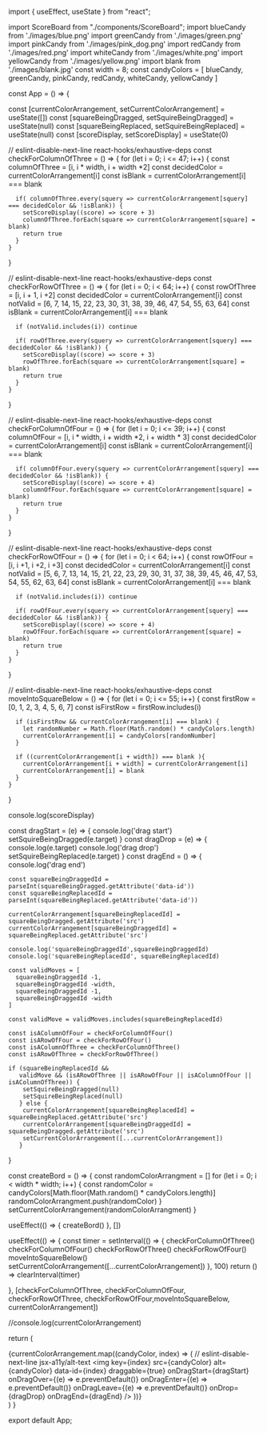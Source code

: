 import { useEffect, useState } from "react";

import ScoreBoard from "./components/ScoreBoard";
import blueCandy from './images/blue.png'
import greenCandy from './images/green.png'
import pinkCandy from './images/pink_dog.png'
import redCandy from './images/red.png'
import whiteCandy from './images/white.png'
import yellowCandy from './images/yellow.png'
import blank from './images/blank.jpg'
const width = 8;
const candyColors = [
  blueCandy,
  greenCandy,
  pinkCandy,
  redCandy,
  whiteCandy,
  yellowCandy
]

const App = () => {

  const [currentColorArrangement, setCurrentColorArrangement] = useState([])
  const [squareBeingDragged, setSquireBeingDragged] = useState(null)
  const [squareBeingReplaced, setSquireBeingReplaced] = useState(null)
  const [scoreDisplay, setScoreDisplay] = useState(0)

  // eslint-disable-next-line react-hooks/exhaustive-deps
  const checkForColumnOfThree = () => {
    for (let i = 0; i <= 47; i++) {
      const columnOfThree = [i, i * width, i + width *2]
      const decidedColor = currentColorArrangement[i]
      const isBlank = currentColorArrangement[i] === blank

      if( columnOfThree.every(squery => currentColorArrangement[squery] === decidedColor && !isBlank)) {
        setScoreDisplay((score) => score + 3)
        columnOfThree.forEach(square => currentColorArrangement[square] = blank)
        return true
      }
    }
  }



  // eslint-disable-next-line react-hooks/exhaustive-deps
  const checkForRowOfThree = () => {
    for (let i = 0; i < 64; i++) {
      const rowOfThree = [i, i + 1, i +2]
      const decidedColor = currentColorArrangement[i]
      const notValid = [6, 7, 14, 15, 22, 23, 30, 31, 38, 39, 46, 47, 54, 55, 63, 64]
      const isBlank = currentColorArrangement[i] === blank

      if (notValid.includes(i)) continue

      if( rowOfThree.every(squery => currentColorArrangement[squery] === decidedColor && !isBlank)) {
        setScoreDisplay((score) => score + 3)
        rowOfThree.forEach(square => currentColorArrangement[square] = blank)
        return true
      }
    }
  }


  // eslint-disable-next-line react-hooks/exhaustive-deps
  const checkForColumnOfFour = () => {
    for (let i = 0; i <= 39; i++) {
      const columnOfFour = [i, i * width, i + width *2, i + width * 3]
      const decidedColor = currentColorArrangement[i]
      const isBlank = currentColorArrangement[i] === blank

      if( columnOfFour.every(squery => currentColorArrangement[squery] === decidedColor && !isBlank)) {
        setScoreDisplay((score) => score + 4)
        columnOfFour.forEach(square => currentColorArrangement[square] = blank)
        return true
      }
    }
  }

  // eslint-disable-next-line react-hooks/exhaustive-deps
  const checkForRowOfFour = () => {
    for (let i = 0; i < 64; i++) {
      const rowOfFour = [i, i +1, i +2, i +3]
      const decidedColor = currentColorArrangement[i]
      const notValid = [5, 6, 7, 13, 14, 15, 21, 22, 23, 29, 30, 31, 37, 38, 39, 45, 46, 47, 53, 54, 55, 62, 63, 64]
      const isBlank = currentColorArrangement[i] === blank

      if (notValid.includes(i)) continue

      if( rowOfFour.every(squery => currentColorArrangement[squery] === decidedColor && !isBlank)) {
        setScoreDisplay((score) => score + 4)
        rowOfFour.forEach(square => currentColorArrangement[square] = blank)
        return true
      }
    }
  }

  // eslint-disable-next-line react-hooks/exhaustive-deps
  const moveIntoSquareBelow = () => {
    for (let i = 0; i <= 55; i++) {
      const firstRow = [0, 1, 2, 3, 4, 5, 6, 7]
      const isFirstRow = firstRow.includes(i)
      

      if (isFirstRow && currentColorArrangement[i] === blank) {
        let randomNumber = Math.floor(Math.random() * candyColors.length)
        currentColorArrangement[i] = candyColors[randomNumber]
      }

      if ((currentColorArrangement[i + width]) === blank ){
        currentColorArrangement[i + width] = currentColorArrangement[i]
        currentColorArrangement[i] = blank
      }
    }
  }

  console.log(scoreDisplay)

  const dragStart = (e) => {
    console.log('drag start')
    setSquireBeingDragged(e.target)
  }
  const dragDrop = (e) => {
    console.log(e.target)
    console.log('drag drop')
    setSquireBeingReplaced(e.target)
  }
  const dragEnd = () => {
    console.log('drag end')


    const squareBeingDraggedId = parseInt(squareBeingDragged.getAttribute('data-id'))
    const squareBeingReplacedId = parseInt(squareBeingReplaced.getAttribute('data-id'))

    currentColorArrangement[squareBeingReplacedId] = squareBeingDragged.getAttribute('src')
    currentColorArrangement[squareBeingDraggedId] = squareBeingReplaced.getAttribute('src')

    console.log('squareBeingDraggedId',squareBeingDraggedId)
    console.log('squareBeingReplacedId', squareBeingReplacedId)

    const validMoves = [
      squareBeingDraggedId -1,
      squareBeingDraggedId -width,
      squareBeingDraggedId -1,
      squareBeingDraggedId -width
    ]

    const validMove = validMoves.includes(squareBeingReplacedId)

    const isAColumnOfFour = checkForColumnOfFour()
    const isARowOfFour = checkForRowOfFour()
    const isAColumnOfThree = checkForColumnOfThree()
    const isARowOfThree = checkForRowOfThree()

    if (squareBeingReplacedId &&
       validMove && (isARowOfThree || isARowOfFour || isAColumnOfFour || isAColumnOfThree)) {
        setSquireBeingDragged(null)
        setSquireBeingReplaced(null)
       } else {
        currentColorArrangement[squareBeingReplacedId] = squareBeingReplaced.getAttribute('src')
        currentColorArrangement[squareBeingDraggedId] = squareBeingDragged.getAttribute('src')
        setCurrentColorArrangement([...currentColorArrangement])
       }

  }

  

  const createBord = () => {
    const randomColorArrangment = []
    for (let i = 0; i < width * width; i++) {
      const randomColor = candyColors[Math.floor(Math.random() * candyColors.length)]
      randomColorArrangment.push(randomColor)
    }
    setCurrentColorArrangement(randomColorArrangment)
  }

  useEffect(() => {
    createBord()
  }, [])

  useEffect(() => {
    const timer = setInterval(() => {
      checkForColumnOfThree()
      checkForColumnOfFour()
      checkForRowOfThree()
      checkForRowOfFour()
      moveIntoSquareBelow()
      setCurrentColorArrangement([...currentColorArrangement])
    }, 100)
    return () => clearInterval(timer)
    
  }, [checkForColumnOfThree, checkForColumnOfFour, checkForRowOfThree, checkForRowOfFour,moveIntoSquareBelow, currentColorArrangement])


  //console.log(currentColorArrangement)

  return (
    <div className="app">
      <div className="game">
        {currentColorArrangement.map((candyColor, index) => (
          // eslint-disable-next-line jsx-a11y/alt-text
          <img 
            key={index}
            src={candyColor}
            alt={candyColor}
            data-id={index}
            draggable={true}
            onDragStart={dragStart}
            onDragOver={(e) => e.preventDefault()}
            onDragEnter={(e) => e.preventDefault()}
            onDragLeave={(e) => e.preventDefault()}
            onDrop={dragDrop}
            onDragEnd={dragEnd}
          />
        ))}
      </div>
      <ScoreBoard score={scoreDisplay}/>
    </div>
  )
}

export default App;
